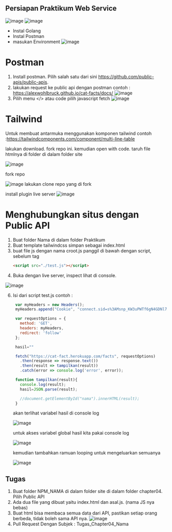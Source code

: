 ## Persiapan Praktikum Web Service
![image](https://user-images.githubusercontent.com/15622730/226084371-3929f87a-5c11-4292-9445-811625ccbef4.png)
![image](https://user-images.githubusercontent.com/15622730/226086551-73076f2e-d32c-4d1c-b304-d665c8826a52.png)

- Instal Golang
- Instal Postman
- masukan Environment
![image](https://user-images.githubusercontent.com/15622730/225916958-5f2ffcb5-0f98-4c76-83ff-d686673f9015.png)

# Postman

1. Install postman. Pilih salah satu dari sini https://github.com/public-apis/public-apis. 
2. lakukan request ke public api dengan postman contoh : https://alexwohlbruck.github.io/cat-facts/docs/
![image](https://user-images.githubusercontent.com/11188109/218394186-d8621df9-9e04-4e7e-9d5f-bb6e84032db1.png)
3. Pilih menu </> atau code pilih javascript fetch
![image](https://user-images.githubusercontent.com/11188109/218394378-778f0deb-f3fd-4d3b-a276-1987c16bc76b.png)

# Tailwind

Untuk membuat antarmuka menggunakan komponen tailwind contoh :https://tailwindcomponents.com/component/multi-line-table

lakukan download. fork repo ini. kemudian open with code. taruh file htmlnya di folder di dalam folder site

![image](https://user-images.githubusercontent.com/15622730/225920294-1ed3649f-d71c-4094-9824-8c708a159716.png)

fork repo

![image](https://user-images.githubusercontent.com/15622730/225920374-001f7963-1b51-4848-b812-f6e3ce18e869.png)
lakukan clone repo yang di fork

install plugin live server
![image](https://user-images.githubusercontent.com/11188109/218396548-483f109a-c88c-4bc6-96d0-5d784a447556.png)


# Menghubungkan situs dengan Public API

1. Buat folder Nama di dalam folder Praktikum
2. Buat template tailwindcss simpan sebagai index.html
3. buat file js dengan nama croot.js panggil di bawah dengan script, sebelum tag </body>
    ```html
    <script src="./test.js"></script>
    ```
4. Buka dengan live server, inspect lihat di console.

![image](https://user-images.githubusercontent.com/15622730/225922088-3f53696e-7b02-4c01-9705-dbfe040b9745.png)

6. Isi dari script test.js contoh :
   ```js
    var myHeaders = new Headers();
    myHeaders.append("Cookie", "connect.sid=s%3AMsnp_KW3uPWTf6gN4GDNl7XAoOShdRL2.VK05aaDbN1FeG%2BScGHtOuxENv5s2ABoZZzLpqN%2FUbZs");

    var requestOptions = {
      method: 'GET',
      headers: myHeaders,
      redirect: 'follow'
    };

    hasil=""

    fetch("https://cat-fact.herokuapp.com/facts", requestOptions)
      .then(response => response.text())
      .then(result => tampilkan(result))
      .catch(error => console.log('error', error));

    function tampilkan(result){
      console.log(result);
      hasil=JSON.parse(result);

      //document.getElementById("nama").innerHTML(result);
    }
    ```
    
    akan terlihat variabel hasil di console log
    
    ![image](https://user-images.githubusercontent.com/15622730/225922649-e45e3e0f-3214-4698-81be-1976de9f135a.png)    
    
    untuk akses variabel global hasil kita pakai console log
    
    ![image](https://user-images.githubusercontent.com/15622730/225923912-ad48cb50-168f-4aca-9df2-7bc29dd0b360.png)
    
    kemudian tambahkan ramuan looping untuk mengeluarkan semuanya
    
    ![image](https://user-images.githubusercontent.com/11188109/218428781-5b8a7467-b027-48e6-aaf2-8437be0ec8c8.png)
    

## Tugas

1. Buat folder NPM_NAMA di dalam folder site di dalam folder chapter04. Pilih Public API
2. Ada dua file yang dibuat yaitu index.html dan asal.js. (nama JS nya bebas)
3. Buat html bisa membaca semua data dari API, pastikan setiap orang berbeda, tidak boleh sama API nya.
    ![image](https://user-images.githubusercontent.com/11188109/218429415-dc895212-8982-4d73-9010-32cf5e72906f.png)
4. Pull Request Dengan Subjek : Tugas_Chapter04_Nama 



